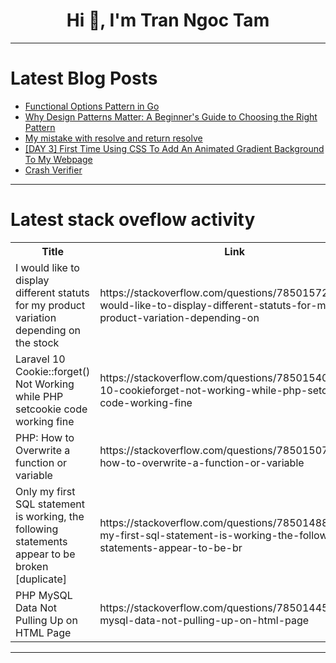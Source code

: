 <h1 align="center">Hi 👋, I'm Tran Ngoc Tam</h1>

---

# Latest Blog Posts 
<!-- BLOG-POST-LIST:START -->
- [Functional Options Pattern in Go](https://dev.to/fufu/functional-options-pattern-in-go-42lm)
- [Why Design Patterns Matter: A Beginner&#39;s Guide to Choosing the Right Pattern](https://dev.to/waqaryounis7564/why-design-patterns-matter-a-beginners-guide-to-choosing-the-right-pattern-4hd8)
- [My mistake with resolve and return resolve](https://dev.to/amythical/my-mistake-with-resolve-and-return-resolve-4a7b)
- [[DAY 3] First Time Using CSS To Add An Animated Gradient Background To My Webpage](https://dev.to/thomascansino/day-3-first-time-using-css-to-add-an-animated-gradient-background-to-my-webpage-4850)
- [Crash Verifier](https://dev.to/jasmine_iserief_407764b73/crash-verifier-of2)
<!-- BLOG-POST-LIST:END -->

---

# Latest stack oveflow activity
<table>
  <tr><th>Title</th><th>Link</th></tr>
  <!-- STACKOVERFLOW:START --><tr><td>I would like to display different statuts for my product variation depending on the stock</td><td>https://stackoverflow.com/questions/78501572/i-would-like-to-display-different-statuts-for-my-product-variation-depending-on</td></tr><tr><td>Laravel 10 Cookie::forget&lpar;&rpar; Not Working while PHP setcookie code working fine</td><td>https://stackoverflow.com/questions/78501540/laravel-10-cookieforget-not-working-while-php-setcookie-code-working-fine</td></tr><tr><td>PHP: How to Overwrite a function or variable</td><td>https://stackoverflow.com/questions/78501507/php-how-to-overwrite-a-function-or-variable</td></tr><tr><td>Only my first SQL statement is working, the following statements appear to be broken [duplicate]</td><td>https://stackoverflow.com/questions/78501488/only-my-first-sql-statement-is-working-the-following-statements-appear-to-be-br</td></tr><tr><td>PHP MySQL Data Not Pulling Up on HTML Page</td><td>https://stackoverflow.com/questions/78501445/php-mysql-data-not-pulling-up-on-html-page</td></tr><!-- STACKOVERFLOW:END -->
</table>

---


